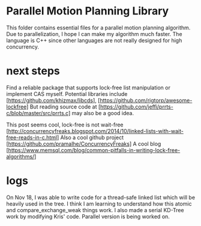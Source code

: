 # Parallel Motion Planning Library
This folder contains essential files for a parallel motion planning algorithm.
Due to parallelization, I hope I can make my algorithm much faster.
The language is C++ since other languages are not really designed for high concurrency.


# next steps
Find a reliable package that supports lock-free list manipulation or implement CAS myself.
Potential libraries include [https://github.com/khizmax/libcds], [https://github.com/rigtorp/awesome-lockfree]
But reading source code at [https://github.com/jeffi/prrts-c/blob/master/src/prrts.c] may also be a good idea.

This post seems cool, lock-free is not wait-free [http://concurrencyfreaks.blogspot.com/2014/10/linked-lists-with-wait-free-reads-in-c.html]
Also a cool github project [https://github.com/pramalhe/ConcurrencyFreaks]
A cool blog [https://www.memsql.com/blog/common-pitfalls-in-writing-lock-free-algorithms/]

# logs
On Nov 18, I was able to write code for a thread-safe linked list which will be heavily used in the tree.
I think I am learning to understand how this atomic and compare_exchange_weak things work.
I also made a serial KD-Tree work by modifying Kris' code.
Parallel version is being worked on.